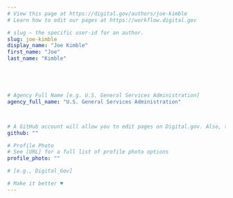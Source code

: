 ```yaml
---
# View this page at https://digital.gov/authors/joe-kimble
# Learn how to edit our pages at https://workflow.digital.gov

# slug — the specific user-id for an author.
slug: joe-kimble
display_name: "Joe Kimble"
first_name: "Joe"
last_name: "Kimble"





# Agency Full Name [e.g. U.S. General Services Administration]
agency_full_name: "U.S. General Services Administration"



# A GitHub account will allow you to edit pages on Digital.gov. Also, the image used in your GitHub account can be used to populate your digital.gov profile photo. Learn more about getting a Github account at [URL]
github: ""

# Profile Photo
# See [URL] for a full list of profile photo options
profile_photo: ""

# [e.g., Digital_Gov]

# Make it better ♥
---
```

